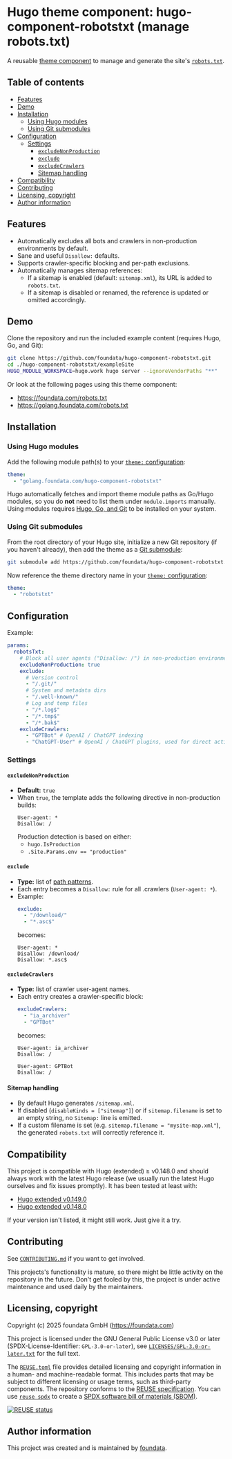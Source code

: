 # Hugo theme component: hugo-component-robotstxt (manage robots.txt)

A reusable [theme component](https://gohugo.io/hugo-modules/theme-components/) to manage and generate the site's [`robots.txt`](https://developers.google.com/search/docs/crawling-indexing/robots/intro).


## Table of contents

- [Features](#features)
- [Demo](#demo)
- [Installation](#installation)
  - [Using Hugo modules](#installation-hugo-modules)
  - [Using Git submodules](#installation-git-submodules)
- [Configuration](#configuration)
  - [Settings](#settings)
    - [`excludeNonProduction`](#setting-excludeNonProduction)
    - [`exclude`](#setting-exclude)
    - [`excludeCrawlers`](#setting-excludeCrawlers)
    - [Sitemap handling](#setting-sitemapHandling)
- [Compatibility](#compatibility)
- [Contributing](#contributing)
- [Licensing, copyright](#licensing-copyright)
- [Author information](#author-information)


## Features<a id="features"></a>

* Automatically excludes all bots and crawlers in non-production environments by default.
* Sane and useful `Disallow:` defaults.
* Supports crawler-specific blocking and per-path exclusions.
* Automatically manages sitemap references:
  * If a sitemap is enabled (default: `sitemap.xml`), its URL is added to `robots.txt`.
  * If a sitemap is disabled or renamed, the reference is updated or omitted accordingly.


## Demo<a id="demo"></a>

Clone the repository and run the included example content (requires Hugo, Go, and Git):

```bash
git clone https://github.com/foundata/hugo-component-robotstxt.git
cd ./hugo-component-robotstxt/exampleSite
HUGO_MODULE_WORKSPACE=hugo.work hugo server --ignoreVendorPaths "**"
```

Or look at the following pages using this theme component:

* https://foundata.com/robots.txt
* https://golang.foundata.com/robots.txt


## Installation<a id="installation"></a>

### Using Hugo modules<a id="installation-hugo-modules"></a>

Add the following module path(s) to your [`theme:` configuration](https://gohugo.io/hugo-modules/theme-components/):

```yaml
theme:
  - "golang.foundata.com/hugo-component-robotstxt"
```

Hugo automatically fetches and import theme module paths as Go/Hugo modules, so you do **not** need to list them under `module.imports` manually. Using modules requires [Hugo, Go, and Git](https://gohugo.io/hugo-modules/use-modules/#prerequisite) to be installed on your system.


### Using Git submodules<a id="installation-git-submodules"></a>

From the root directory of your Hugo site, initialize a new Git repository (if you haven't already), then add the theme as a [Git submodule](https://git-scm.com/book/en/v2/Git-Tools-Submodules):

```bash
git submodule add https://github.com/foundata/hugo-component-robotstxt.git themes/robotstxt
```

Now reference the theme directory name in your [`theme:` configuration](https://gohugo.io/hugo-modules/theme-components/):

```yaml
theme:
  - "robotstxt"
```

## Configuration<a id="configuration"></a>

Example:

```yaml
params:
  robotsTxt:
    # Block all user agents ("Disallow: /") in non-production environments.
    excludeNonProduction: true
    exclude:
      # Version control
      - "/.git/"
      # System and metadata dirs
      - "/.well-known/"
      # Log and temp files
      - "/*.log$"
      - "/*.tmp$"
      - "/*.bak$"
    excludeCrawlers:
      - "GPTBot" # OpenAI / ChatGPT indexing
      - "ChatGPT-User" # OpenAI / ChatGPT plugins, used for direct actions in the name of a ChatGPT user

```


### Settings<a id="settings"></a>

#### `excludeNonProduction`<a id="setting-excludeNonProduction"></a>

* **Default:** `true`
* When `true`, the template adds the following directive in non-production builds:
  ```
  User-agent: *
  Disallow: /
  ```
  Production detection is based on either:
  * `hugo.IsProduction`
  * `.Site.Params.env == "production"`


#### `exclude`<a id="setting-exclude"></a>

* **Type:** list of [path patterns](https://developers.google.com/search/docs/crawling-indexing/robots/robots_txt#url-matching-based-on-path-values).
* Each entry becomes a `Disallow:` rule for all .crawlers (`User-agent: *`).
* Example:
  ```yaml
  exclude:
    - "/download/"
    - "*.asc$"
  ```
  becomes:
  ```
  User-agent: *
  Disallow: /download/
  Disallow: *.asc$
  ```


#### `excludeCrawlers`<a id="setting-excludeCrawlers"></a>

* **Type:** list of crawler user-agent names.
* Each entry creates a crawler-specific block:
  ```yaml
  excludeCrawlers:
    - "ia_archiver"
    - "GPTBot"
  ```
  becomes:
  ```
  User-agent: ia_archiver
  Disallow: /

  User-agent: GPTBot
  Disallow: /
  ```

#### Sitemap handling<a id="setting-sitemapHandling"></a>

* By default Hugo generates `/sitemap.xml`.
* If disabled (`disableKinds = ["sitemap"]`) or if `sitemap.filename` is set to an empty string, no `Sitemap:` line is emitted.
* If a custom filename is set (e.g. `sitemap.filename = "mysite-map.xml"`), the generated `robots.txt` will correctly reference it.


## Compatibility<a id="compatibility"></a>

This project is compatible with Hugo (extended) ≥ v0.148.0 and should always work with the latest Hugo release (we usually run the latest Hugo ourselves and fix issues promptly). It has been tested at least with:

- [Hugo extended v0.149.0](https://github.com/gohugoio/hugo/releases/tag/v0.149.0)
- [Hugo extended v0.148.0](https://github.com/gohugoio/hugo/releases/tag/v0.148.0)

If your version isn't listed, it might still work. Just give it a try.


## Contributing<a id="contributing"></a>

See [`CONTRIBUTING.md`](./CONTRIBUTING.md) if you want to get involved.

This projects's functionality is mature, so there might be little activity on the repository in the future. Don't get fooled by this, the project is under active maintenance and used daily by the maintainers.


## Licensing, copyright<a id="licensing-copyright"></a>

<!--REUSE-IgnoreStart-->
Copyright (c) 2025 foundata GmbH (https://foundata.com)

This project is licensed under the GNU General Public License v3.0 or later (SPDX-License-Identifier: `GPL-3.0-or-later`), see [`LICENSES/GPL-3.0-or-later.txt`](LICENSES/GPL-3.0-or-later.txt) for the full text.

The [`REUSE.toml`](REUSE.toml) file provides detailed licensing and copyright information in a human- and machine-readable format. This includes parts that may be subject to different licensing or usage terms, such as third-party components. The repository conforms to the [REUSE specification](https://reuse.software/spec/). You can use [`reuse spdx`](https://reuse.readthedocs.io/en/latest/readme.html#cli) to create a [SPDX software bill of materials (SBOM)](https://en.wikipedia.org/wiki/Software_Package_Data_Exchange).
<!--REUSE-IgnoreEnd-->

[![REUSE status](https://api.reuse.software/badge/github.com/foundata/hugo-component-robotstxt)](https://api.reuse.software/info/github.com/foundata/hugo-component-robotstxt)


## Author information<a id="author-information"></a>

This project was created and is maintained by [foundata](https://foundata.com/).
